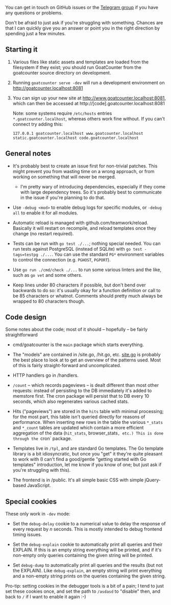 You can get in touch on GitHub issues or the [Telegram group][t] if you have any
questions or problems.

Don't be afraid to just ask if you're struggling with something. Chances are
that I can quickly give you an answer or point you in the right direction by
spending just a few minutes.

[t]: https://t.me/goatcounter

Starting it
-----------

1. Various files like static assets and templates are loaded from the filesystem
   if they exist; you should run GoatCounter from the goatcounter source
   directory on development.

2. Running `goatcounter serve -dev` will run a development environment on
   http://goatcounter.localhost:8081

3. You can sign up your new site at http://www.goatcounter.localhost:8081, which
   can then be accessed at http://[code].goatcounter.localhost:8081

   Note: some systems require `/etc/hosts` entries `*.goatcounter.localhost`,
   whereas others work fine without. If you can't connect try adding this:

       127.0.0.1 goatcounter.localhost www.goatcounter.localhost static.goatcounter.localhost code.goatcounter.localhost


General notes
-------------

- It's probably best to create an issue first for non-trivial patches. This
  might prevent you from wasting time on a wrong approach, or from working on
  something that will never be merged.

  - I'm pretty wary of introducing dependencies, especially if they come with
    large dependency trees. So it's probably best to communicate in the issue if
    you're planning to do that.

- Use `-debug <mod>` to enable debug logs for specific modules, or `-debug all`
  to enable it for all modules.

- Automatic reload is managed with github.com/teamwork/reload. Basically it will
  restart on recompile, and reload templates once they change (no restart
  required).

- Tests can be run with `go test ./...`; nothing special needed. You can run
  tests against PostgreSQL (instead of SQLite) with `go test -tags=testpg
  ./...`. You can use the standard `PG*` environment variables to control the
  connection (e.g. `PGHOST`, `PGPORT`).

- Use `go run ./cmd/check ./...` to run some various linters and the like, such
  as `go vet` and some others.

- Keep lines under 80 characters if possible, but don't bend over backwards to
  do so: it's usually okay for a function definition or call to be 85 characters
  or whatnot. Comments should pretty much always be wrapped to 80 characters
  though.


Code design
-----------

Some notes about the code; most of it should – hopefully – be fairly
straightforward

- cmd/goatcounter is the `main` package which starts everything.

- The "models" are contained in /site.go, /hit.go, etc. [site.go](/site.go) is
  probably the best place to look at to get an overview of the patterns used.
  Most of this is fairly straight-forward and uncomplicated.

- HTTP handlers go in /handlers.

- `/count` – which records pageviews – is dealt different than most other
  requests: instead of persisting to the DB immediately it's added to memstore
  first. The cron package will persist that to DB every 10 seconds, which also
  regenerates various cached stats.

- Hits ("pageviews") are stored in the `hits` table with minimal processing; for
  the most part, this table isn't queried directly for reasons of performance.
  When inserting new rows in the table the various `*_stats` and `*_count`
  tables are updated which contain a more efficient aggregation of the data
  (`hit_stats`, browser_stats`, etc.) This is done through the `cron` package.

- Templates live in `/tpl`, and are standard Go templates. The Go template
  library is a bit idiosyncratic, but once you "get" it they're quite pleasant
  to work with (I can't find a good/gentle "getting started with Go templates"
  introduction, let me know if you know of one; but just ask if you're
  struggling with this).

- The frontend is in /public. It's all simple basic CSS with simple jQuery-based
  JavaScript.


Special cookies
---------------

These only work in `-dev` mode:

- Set the `debug-delay` cookie to a numerical value to delay the response of
  every request by *n* seconds. This is mostly intended to debug frontend timing
  issues.

- Set the `debug-explain` cookie to automatically print all queries and their
  EXPLAIN. If this is an empty string everything will be printed, and if it's
  non-empty only queries containing the given string will be printed.

- Set `debug-dump` to automatically print all queries and the results (but not
  the EXPLAIN). Like `debug-explain`, an empty string will print everything and
  a non-empty string prints on the queries containing the given string.

Pro-tip: setting cookies in the debugger tools is a bit of a pain; I tend to
just set these cookies once, and set the path to `/asdasd` to "disable" then,
and back to `/` if I want to enable it again :-)
